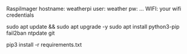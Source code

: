 RaspiImager
hostname: weatherpi
user: weather
pw: ...
WIFI: your wifi credentials


sudo apt update && sudo apt upgrade -y
sudo apt install python3-pip fail2ban ntpdate git

pip3 install -r requirements.txt
